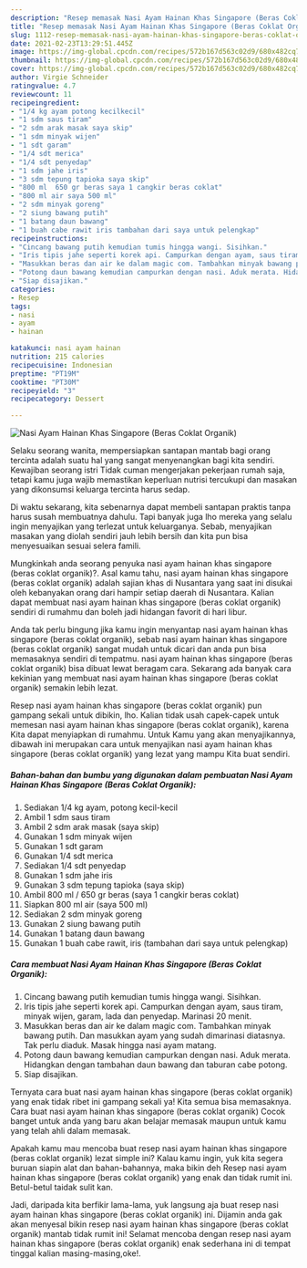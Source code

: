 ```yaml
---
description: "Resep memasak Nasi Ayam Hainan Khas Singapore (Beras Coklat Organik) yang sedap dan Mudah Dibuat"
title: "Resep memasak Nasi Ayam Hainan Khas Singapore (Beras Coklat Organik) yang sedap dan Mudah Dibuat"
slug: 1112-resep-memasak-nasi-ayam-hainan-khas-singapore-beras-coklat-organik-yang-sedap-dan-mudah-dibuat
date: 2021-02-23T13:29:51.445Z
image: https://img-global.cpcdn.com/recipes/572b167d563c02d9/680x482cq70/nasi-ayam-hainan-khas-singapore-beras-coklat-organik-foto-resep-utama.jpg
thumbnail: https://img-global.cpcdn.com/recipes/572b167d563c02d9/680x482cq70/nasi-ayam-hainan-khas-singapore-beras-coklat-organik-foto-resep-utama.jpg
cover: https://img-global.cpcdn.com/recipes/572b167d563c02d9/680x482cq70/nasi-ayam-hainan-khas-singapore-beras-coklat-organik-foto-resep-utama.jpg
author: Virgie Schneider
ratingvalue: 4.7
reviewcount: 11
recipeingredient:
- "1/4 kg ayam potong kecilkecil"
- "1 sdm saus tiram"
- "2 sdm arak masak saya skip"
- "1 sdm minyak wijen"
- "1 sdt garam"
- "1/4 sdt merica"
- "1/4 sdt penyedap"
- "1 sdm jahe iris"
- "3 sdm tepung tapioka saya skip"
- "800 ml  650 gr beras saya 1 cangkir beras coklat"
- "800 ml air saya 500 ml"
- "2 sdm minyak goreng"
- "2 siung bawang putih"
- "1 batang daun bawang"
- "1 buah cabe rawit iris tambahan dari saya untuk pelengkap"
recipeinstructions:
- "Cincang bawang putih kemudian tumis hingga wangi. Sisihkan."
- "Iris tipis jahe seperti korek api. Campurkan dengan ayam, saus tiram, minyak wijen, garam, lada dan penyedap. Marinasi 20 menit."
- "Masukkan beras dan air ke dalam magic com. Tambahkan minyak bawang putih. Dan masukkan ayam yang sudah dimarinasi diatasnya. Tak perlu diaduk. Masak hingga nasi ayam matang."
- "Potong daun bawang kemudian campurkan dengan nasi. Aduk merata. Hidangkan dengan tambahan daun bawang dan taburan cabe potong."
- "Siap disajikan."
categories:
- Resep
tags:
- nasi
- ayam
- hainan

katakunci: nasi ayam hainan 
nutrition: 215 calories
recipecuisine: Indonesian
preptime: "PT19M"
cooktime: "PT30M"
recipeyield: "3"
recipecategory: Dessert

---
```



![Nasi Ayam Hainan Khas Singapore (Beras Coklat Organik)](https://img-global.cpcdn.com/recipes/572b167d563c02d9/680x482cq70/nasi-ayam-hainan-khas-singapore-beras-coklat-organik-foto-resep-utama.jpg)

Selaku seorang wanita, mempersiapkan santapan mantab bagi orang tercinta adalah suatu hal yang sangat menyenangkan bagi kita sendiri. Kewajiban seorang istri Tidak cuman mengerjakan pekerjaan rumah saja, tetapi kamu juga wajib memastikan keperluan nutrisi tercukupi dan masakan yang dikonsumsi keluarga tercinta harus sedap.

Di waktu  sekarang, kita sebenarnya dapat membeli santapan praktis tanpa harus susah membuatnya dahulu. Tapi banyak juga lho mereka yang selalu ingin menyajikan yang terlezat untuk keluarganya. Sebab, menyajikan masakan yang diolah sendiri jauh lebih bersih dan kita pun bisa menyesuaikan sesuai selera famili. 



Mungkinkah anda seorang penyuka nasi ayam hainan khas singapore (beras coklat organik)?. Asal kamu tahu, nasi ayam hainan khas singapore (beras coklat organik) adalah sajian khas di Nusantara yang saat ini disukai oleh kebanyakan orang dari hampir setiap daerah di Nusantara. Kalian dapat membuat nasi ayam hainan khas singapore (beras coklat organik) sendiri di rumahmu dan boleh jadi hidangan favorit di hari libur.

Anda tak perlu bingung jika kamu ingin menyantap nasi ayam hainan khas singapore (beras coklat organik), sebab nasi ayam hainan khas singapore (beras coklat organik) sangat mudah untuk dicari dan anda pun bisa memasaknya sendiri di tempatmu. nasi ayam hainan khas singapore (beras coklat organik) bisa dibuat lewat beragam cara. Sekarang ada banyak cara kekinian yang membuat nasi ayam hainan khas singapore (beras coklat organik) semakin lebih lezat.

Resep nasi ayam hainan khas singapore (beras coklat organik) pun gampang sekali untuk dibikin, lho. Kalian tidak usah capek-capek untuk memesan nasi ayam hainan khas singapore (beras coklat organik), karena Kita dapat menyiapkan di rumahmu. Untuk Kamu yang akan menyajikannya, dibawah ini merupakan cara untuk menyajikan nasi ayam hainan khas singapore (beras coklat organik) yang lezat yang mampu Kita buat sendiri.

<!--inarticleads1-->

##### Bahan-bahan dan bumbu yang digunakan dalam pembuatan Nasi Ayam Hainan Khas Singapore (Beras Coklat Organik):

1. Sediakan 1/4 kg ayam, potong kecil-kecil
1. Ambil 1 sdm saus tiram
1. Ambil 2 sdm arak masak (saya skip)
1. Gunakan 1 sdm minyak wijen
1. Gunakan 1 sdt garam
1. Gunakan 1/4 sdt merica
1. Sediakan 1/4 sdt penyedap
1. Gunakan 1 sdm jahe iris
1. Gunakan 3 sdm tepung tapioka (saya skip)
1. Ambil 800 ml / 650 gr beras (saya 1 cangkir beras coklat)
1. Siapkan 800 ml air (saya 500 ml)
1. Sediakan 2 sdm minyak goreng
1. Gunakan 2 siung bawang putih
1. Gunakan 1 batang daun bawang
1. Gunakan 1 buah cabe rawit, iris (tambahan dari saya untuk pelengkap)




<!--inarticleads2-->

##### Cara membuat Nasi Ayam Hainan Khas Singapore (Beras Coklat Organik):

1. Cincang bawang putih kemudian tumis hingga wangi. Sisihkan.
1. Iris tipis jahe seperti korek api. Campurkan dengan ayam, saus tiram, minyak wijen, garam, lada dan penyedap. Marinasi 20 menit.
1. Masukkan beras dan air ke dalam magic com. Tambahkan minyak bawang putih. Dan masukkan ayam yang sudah dimarinasi diatasnya. Tak perlu diaduk. Masak hingga nasi ayam matang.
1. Potong daun bawang kemudian campurkan dengan nasi. Aduk merata. Hidangkan dengan tambahan daun bawang dan taburan cabe potong.
1. Siap disajikan.




Ternyata cara buat nasi ayam hainan khas singapore (beras coklat organik) yang enak tidak ribet ini gampang sekali ya! Kita semua bisa memasaknya. Cara buat nasi ayam hainan khas singapore (beras coklat organik) Cocok banget untuk anda yang baru akan belajar memasak maupun untuk kamu yang telah ahli dalam memasak.

Apakah kamu mau mencoba buat resep nasi ayam hainan khas singapore (beras coklat organik) lezat simple ini? Kalau kamu ingin, yuk kita segera buruan siapin alat dan bahan-bahannya, maka bikin deh Resep nasi ayam hainan khas singapore (beras coklat organik) yang enak dan tidak rumit ini. Betul-betul taidak sulit kan. 

Jadi, daripada kita berfikir lama-lama, yuk langsung aja buat resep nasi ayam hainan khas singapore (beras coklat organik) ini. Dijamin anda gak akan menyesal bikin resep nasi ayam hainan khas singapore (beras coklat organik) mantab tidak rumit ini! Selamat mencoba dengan resep nasi ayam hainan khas singapore (beras coklat organik) enak sederhana ini di tempat tinggal kalian masing-masing,oke!.

